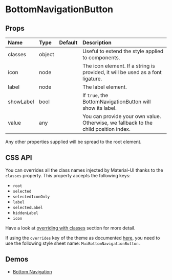 <!--- This documentation is automatically generated, do not try to edit it. -->

# BottomNavigationButton



## Props
| Name | Type | Default | Description |
|:-----|:-----|:--------|:------------|
| classes | object |  | Useful to extend the style applied to components. |
| icon | node |  | The icon element. If a string is provided, it will be used as a font ligature. |
| label | node |  | The label element. |
| showLabel | bool |  | If `true`, the BottomNavigationButton will show its label. |
| value | any |  | You can provide your own value. Otherwise, we fallback to the child position index. |

Any other properties supplied will be spread to the root element.

## CSS API

You can overrides all the class names injected by Material-UI thanks to the `classes` property.
This property accepts the following keys:
- `root`
- `selected`
- `selectedIconOnly`
- `label`
- `selectedLabel`
- `hiddenLabel`
- `icon`

Have a look at [overriding with classes](/customization/overrides#overriding-with-classes)
section for more detail.

If using the `overrides` key of the theme as documented
[here](/customization/themes#customizing-all-instances-of-a-component-type),
you need to use the following style sheet name: `MuiBottomNavigationButton`.

## Demos

- [Bottom Navigation](/demos/bottom-navigation)
